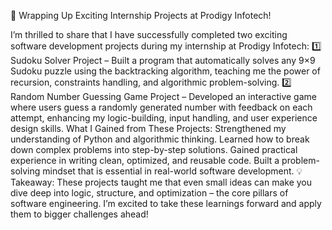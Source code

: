 🚀 Wrapping Up Exciting Internship Projects at Prodigy Infotech!

I’m thrilled to share that I have successfully completed two exciting software development projects during my internship at Prodigy Infotech:
1️⃣ Sudoku Solver Project – Built a program that automatically solves any 9×9 Sudoku puzzle using the backtracking algorithm, teaching me the power of recursion, constraints handling, and algorithmic problem-solving.
2️⃣ Random Number Guessing Game Project – Developed an interactive game where users guess a randomly generated number with feedback on each attempt, enhancing my logic-building, input handling, and user experience design skills.
What I Gained from These Projects:
Strengthened my understanding of Python and algorithmic thinking.
Learned how to break down complex problems into step-by-step solutions.
Gained practical experience in writing clean, optimized, and reusable code.
Built a problem-solving mindset that is essential in real-world software development.
💡 Takeaway:
These projects taught me that even small ideas can make you dive deep into logic, structure, and optimization – the core pillars of software engineering. I’m excited to take these learnings forward and apply them to bigger challenges ahead!

